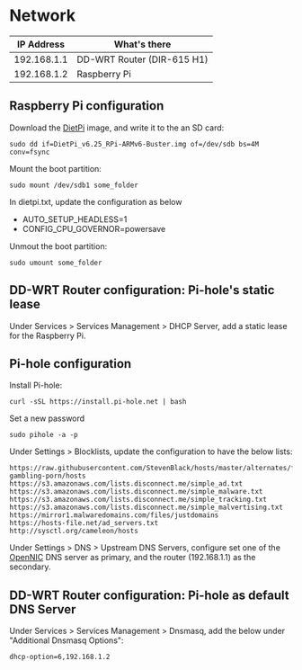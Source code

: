 # Network

| IP Address  | What's there               |
| ----------- | -------------------------- |
| 192.168.1.1 | DD-WRT Router (DIR-615 H1) |
| 192.168.1.2 | Raspberry Pi               |


## Raspberry Pi configuration

Download the [DietPi](https://dietpi.com) image, and write it to the an SD card:
```
sudo dd if=DietPi_v6.25_RPi-ARMv6-Buster.img of=/dev/sdb bs=4M conv=fsync
```

Mount the boot partition:
```
sudo mount /dev/sdb1 some_folder
```

In dietpi.txt, update the configuration as below
* AUTO_SETUP_HEADLESS=1
* CONFIG_CPU_GOVERNOR=powersave

Unmout the boot partition:
```
sudo umount some_folder
```

## DD-WRT Router configuration: Pi-hole's static lease

Under Services > Services Management > DHCP Server, add a static lease for the Raspberry Pi.

## Pi-hole configuration

Install Pi-hole:
```
curl -sSL https://install.pi-hole.net | bash
```

Set a new password
```
sudo pihole -a -p
```

Under Settings > Blocklists, update the configuration to have the below lists:
```
https://raw.githubusercontent.com/StevenBlack/hosts/master/alternates/fakenews-gambling-porn/hosts
https://s3.amazonaws.com/lists.disconnect.me/simple_ad.txt
https://s3.amazonaws.com/lists.disconnect.me/simple_malware.txt
https://s3.amazonaws.com/lists.disconnect.me/simple_tracking.txt
https://s3.amazonaws.com/lists.disconnect.me/simple_malvertising.txt
https://mirror1.malwaredomains.com/files/justdomains
https://hosts-file.net/ad_servers.txt
http://sysctl.org/cameleon/hosts
```

Under Settings > DNS > Upstream DNS Servers, configure set one of the [OpenNIC](https://www.opennic.org/) DNS server as primary, and the router (192.168.1.1) as the secondary.

## DD-WRT Router configuration: Pi-hole as default DNS Server

Under Services > Services Management > Dnsmasq, add the below under "Additional Dnsmasq Options":
```
dhcp-option=6,192.168.1.2
```
